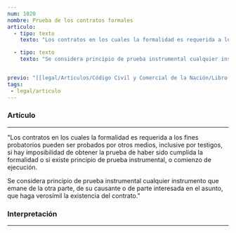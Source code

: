 ```yaml
---
num: 1020
nombre: Prueba de los contratos formales
articulo: 
  - tipo: texto
    texto: "Los contratos en los cuales la formalidad es requerida a los fines probatorios pueden ser probados por otros medios, inclusive por testigos, si hay imposibilidad de obtener la prueba de haber sido cumplida la formalidad o si existe principio de prueba instrumental, o comienzo de ejecución."

  - tipo: texto
    texto: "Se considera principio de prueba instrumental cualquier instrumento que emane de la otra parte, de su causante o de parte interesada en el asunto, que haga verosímil la existencia del contrato."


previo: "[[legal/Articulos/Código Civil y Comercial de la Nación/Libro Tercero/Título 2/Capítulo 8/Capítulo 8, Prueba.md|Capítulo 8, Prueba]]"
tags: 
 - legal/articulo
---
```

### Artículo
---
"Los contratos en los cuales la formalidad es requerida a los fines probatorios pueden ser probados por otros medios, inclusive por testigos, si hay imposibilidad de obtener la prueba de haber sido cumplida la formalidad o si existe principio de prueba instrumental, o comienzo de ejecución.

Se considera principio de prueba instrumental cualquier instrumento que emane de la otra parte, de su causante o de parte interesada en el asunto, que haga verosímil la existencia del contrato."

### Interpretación
---
